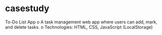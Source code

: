 # casestudy
To-Do List App o A task management web app where users can add, mark, and delete tasks. o Technologies: HTML, CSS, JavaScript (LocalStorage)
